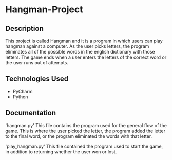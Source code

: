 # Hangman-Project

## Description 
This project is called Hangman and it is a program in which users can play hangman against a computer. As the user picks letters, the program eliminates all of the possible words in the english dictionary with those letters. The game ends when a user enters the letters of the correct word or the user runs out of attempts. 

## Technologies Used
- PyCharm
- Python

## Documentation

'hangman.py'
This file contains the program used for the general flow of the game. This is where the user picked the letter, the program added the letter to the final word, or the program eliminated the words with that letter.

'play_hangman.py' 
This file contained the program used to start the game, in addition to returning whether the user won or lost. 
